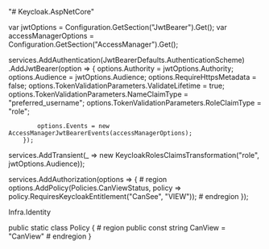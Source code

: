 "# Keycloak.AspNetCore" 

var jwtOptions = Configuration.GetSection("JwtBearer").Get<JwtBearerOptions>();
var accessManagerOptions = Configuration.GetSection("AccessManager").Get<AccessManagerOptions>();

services.AddAuthentication(JwtBearerDefaults.AuthenticationScheme)
        .AddJwtBearer(option =>
        {
            options.Authority = jwtOptions.Authority;
            options.Audience = jwtOptions.Audience;
            options.RequireHttpsMetadata = false;
            options.TokenValidationParameters.ValidateLifetime = true;
            options.TokenValidationParameters.NameClaimType = "preferred_username";
            options.TokenValidationParameters.RoleClaimType = "role";

            options.Events = new AccessManagerJwtBearerEvents(accessManagerOptions);
        });

services.AddTransient<IClaimsTransformation>(_ => new KeycloakRolesClaimsTransformation("role", jwtOptions.Audience));

services.AddAuthorization(options => 
{
    # region
    options.AddPolicy(Policies.CanViewStatus, policy => policy.RequiresKeycloakEntitlement("CanSee", "VIEW"));
    # endregion
});


Infra.Identity

public static class Policy
{
    # region
    public const string CanView = "CanView"
    # endregion
}